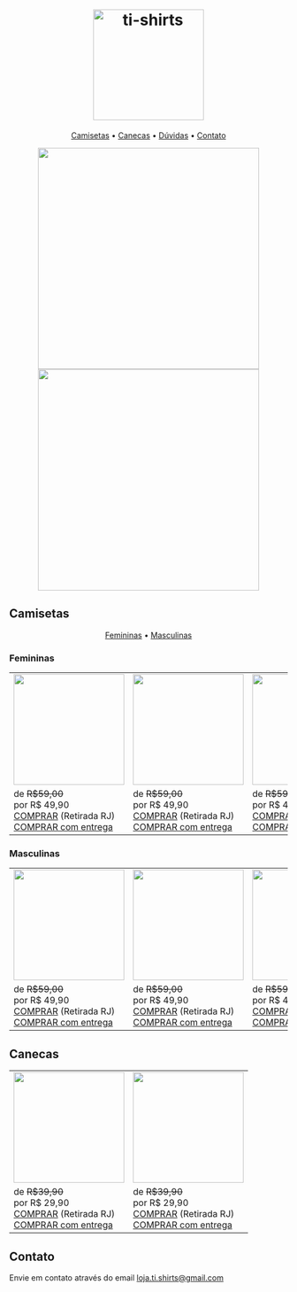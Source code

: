 <h1 align="center"><img src="https://github.com/ti-shirts/store/blob/master/src/logo-ti-shirt.png" width="200" alt="ti-shirts"></h1>


<p align="center">
    <a href="#camisetas">Camisetas</a> &bull;
    <a href="#canecas">Canecas</a> &bull;
    <a href="#dúvidas">Dúvidas</a> &bull;
    <a href="#contato">Contato</a>
</p>

<p align="center">
<img src="https://github.com/ti-shirts/store/blob/master/src/banner-1.png" width="400">
<img src="https://github.com/ti-shirts/store/blob/master/src/banner-2.png" width="400">
</p>


## Camisetas
<p align="center">
    <a href="##femininas">Femininas</a> &bull;
    <a href="##masculinas">Masculinas</a>
</p>

### Femininas
<table>
<tr>
    <td><img src="https://github.com/ti-shirts/store/blob/master/src/camisa-gitignore_feminina.jpg" width="200"></td>
    <td><img src="https://github.com/ti-shirts/store/blob/master/src/camisa-npm-i-ti-shirt_feminina.jpg" width="200"></td>
    <td><img src="https://github.com/ti-shirts/store/blob/master/src/camisa-react-native_feminina.jpg" width="200"></td>
    <td><img src="https://github.com/ti-shirts/store/blob/master/src/camisa-we-can-code-it.jpg" width="200"></td>
</tr>
<tr>
    <td>
         de <strike>R$59,00</strike><br>por R$ 49,90<br>
         <a href="">COMPRAR</a> (Retirada RJ)<br>
        <a href="">COMPRAR com entrega</a>
    </td>
    <td>
         de <strike>R$59,00</strike><br>por R$ 49,90<br>
         <a href="">COMPRAR</a> (Retirada RJ)<br>
        <a href="">COMPRAR com entrega</a>
    </td>
    <td>
         de <strike>R$59,00</strike><br>por R$ 49,90<br>
         <a href="">COMPRAR</a> (Retirada RJ)<br>
        <a href="">COMPRAR com entrega</a>
    </td>
    <td>
         de <strike>R$59,00</strike><br>por R$ 49,90<br>
         <a href="">COMPRAR</a> (Retirada RJ)<br>
        <a href="">COMPRAR com entrega</a>
    </td>
</tr>
</table>

### Masculinas
<table>
<tr>
    <td><img src="https://github.com/ti-shirts/store/blob/master/src/camisa-gitignore.jpg" width="200"></td>
    <td><img src="https://github.com/ti-shirts/store/blob/master/src/camisa-js&&(...).jpg" width="200"></td>
    <td><img src="https://github.com/ti-shirts/store/blob/master/src/camisa-npm-i-ti-shirt.jpg" width="200"></td>
    <td><img src="https://github.com/ti-shirts/store/blob/master/src/camisa-react-native.jpg" width="200"></td>
</tr>
<tr>
    <td>
         de <strike>R$59,00</strike><br>por R$ 49,90<br>
         <a href="">COMPRAR</a> (Retirada RJ)<br>
        <a href="">COMPRAR com entrega</a>
    </td>
    <td>
         de <strike>R$59,00</strike><br>por R$ 49,90<br>
         <a href="">COMPRAR</a> (Retirada RJ)<br>
        <a href="">COMPRAR com entrega</a>
    </td>
    <td>
         de <strike>R$59,00</strike><br>por R$ 49,90<br>
         <a href="">COMPRAR</a> (Retirada RJ)<br>
        <a href="">COMPRAR com entrega</a>
    </td>
    <td>
         de <strike>R$59,00</strike><br>por R$ 49,90<br>
         <a href="">COMPRAR</a> (Retirada RJ)<br>
        <a href="">COMPRAR com entrega</a>
    </td>
</tr>
</table>



## Canecas


<table>
<tr>
<td><img src="https://github.com/ti-shirts/store/blob/master/src/caneca-react-native.jpg" width="200"></td>
<td><img src="https://github.com/ti-shirts/store/blob/master/src/caneca-we-can-code-it.jpg" width="200"></td>
</tr>
<tr>
    <td>
         de <strike>R$39,90</strike><br>por R$ 29,90<br>
         <a href="">COMPRAR</a> (Retirada RJ)<br>
        <a href="">COMPRAR com entrega</a>
    </td>
    <td>
         de <strike>R$39,90</strike><br>por R$ 29,90<br>
         <a href="">COMPRAR</a> (Retirada RJ)<br>
        <a href="">COMPRAR com entrega</a>
    </td>
</tr>
</table>


## Contato

Envie em contato através do email loja.ti.shirts@gmail.com


